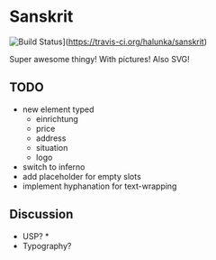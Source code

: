 # Sanskrit

![Build Status](https://travis-ci.org/halunka/sanskrit.svg?branch=master)](https://travis-ci.org/halunka/sanskrit)

Super awesome thingy! With pictures! Also SVG!

## TODO
* new element typed
  * einrichtung
  * price
  * address
  * situation
  * logo
* switch to inferno
* add placeholder for empty slots
* implement hyphanation for text-wrapping

## Discussion

* USP?
  * 
* Typography?
